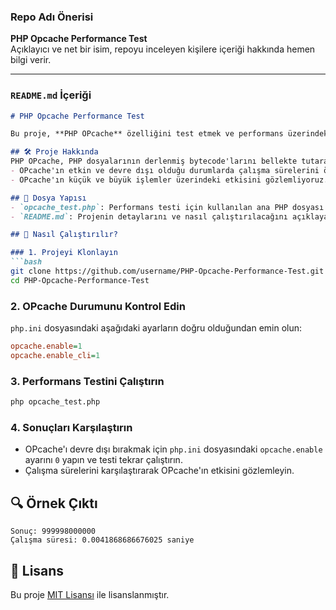 ### Repo Adı Önerisi
**PHP Opcache Performance Test**  
Açıklayıcı ve net bir isim, repoyu inceleyen kişilere içeriği hakkında hemen bilgi verir.

---

### `README.md` İçeriği

```markdown
# PHP Opcache Performance Test

Bu proje, **PHP OPcache** özelliğini test etmek ve performans üzerindeki etkisini ölçmek için oluşturulmuş basit bir örnek uygulamadır.

## 🛠️ Proje Hakkında
PHP OPcache, PHP dosyalarının derlenmiş bytecode'larını bellekte tutarak her çalıştırmada yeniden derlemeyi önler ve böylece performansı artırır. Bu projede:
- OPcache'ın etkin ve devre dışı olduğu durumlarda çalışma sürelerini ölçüyoruz.
- OPcache'ın küçük ve büyük işlemler üzerindeki etkisini gözlemliyoruz.

## 📂 Dosya Yapısı
- `opcache_test.php`: Performans testi için kullanılan ana PHP dosyası.
- `README.md`: Projenin detaylarını ve nasıl çalıştırılacağını açıklayan bu dosya.

## 🚀 Nasıl Çalıştırılır?

### 1. Projeyi Klonlayın
```bash
git clone https://github.com/username/PHP-Opcache-Performance-Test.git
cd PHP-Opcache-Performance-Test
```

### 2. OPcache Durumunu Kontrol Edin
`php.ini` dosyasındaki aşağıdaki ayarların doğru olduğundan emin olun:
```ini
opcache.enable=1
opcache.enable_cli=1
```

### 3. Performans Testini Çalıştırın
```bash
php opcache_test.php
```

### 4. Sonuçları Karşılaştırın
- OPcache'ı devre dışı bırakmak için `php.ini` dosyasındaki `opcache.enable` ayarını `0` yapın ve testi tekrar çalıştırın.
- Çalışma sürelerini karşılaştırarak OPcache'ın etkisini gözlemleyin.

## 🔍 Örnek Çıktı
```plaintext
Sonuç: 999998000000
Çalışma süresi: 0.0041868686676025 saniye
```

## 📝 Lisans
Bu proje [MIT Lisansı](LICENSE) ile lisanslanmıştır.
```

